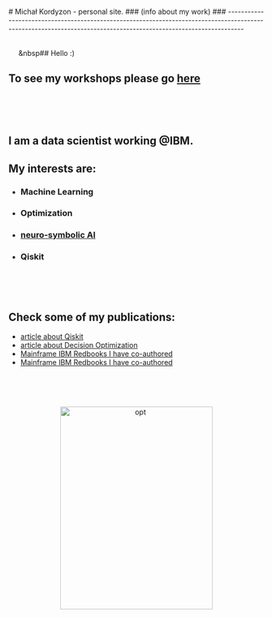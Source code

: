 <br>
# Michał Kordyzon - personal site.
### (info about my work)
### -----------------------------------------------------------------------------------------------------------------------------------------------------------------
<br>
<br>

&nbsp;&nbsp;&nbsp;&nbsp;&nbsp;&nbsp## Hello :)
## To see my workshops please go [here](https://michalkordyzon.github.io/watsonjam)   

<br>
<br>
<br>



## I am a data scientist working @IBM.
## My interests are:

   * ### Machine Learning
   * ### Optimization
   * ### [neuro-symbolic AI](https://ibm.github.io/neuro-symbolic-ai-toolkit/repos/) 
   * ### Qiskit

<br>
<br>
<br>

## Check some of my publications:
   * [article about Qiskit](https://spidersweb.pl/2020/11/qiskit-komputery-kwantowe.html)   
   * [article about Decision Optimization](https://spidersweb.pl/2021/03/sztuczna-inteligencja-nauczanie-maszynowe-i-optymalizacja-decyzji.html)
   * [Mainframe IBM Redbooks I have co-authored](https://www.oreilly.com/library/view/ibm-z14-technical/9780738442716/) 
   * [Mainframe IBM Redbooks I have co-authored](https://www.redbooks.ibm.com/redbooks/pdfs/sg248450.pdf) 


<br>
<br>
<br>
<p align="center">
<img src="http://michalkordyzon.github.io/images/tumblr_think.gif" width="300" height="400" alt="opt"/>
<br>
<br>
<br> 
  

</p>
